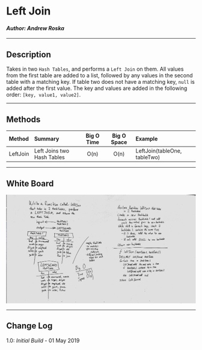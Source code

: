 # Left Join
#### *Author: Andrew Roska*

------------------------------

## Description
Takes in two `Hash Tables`, and performs a `Left Join` on them.  All values from the first table are added to a list, followed by any values in the second table with a matching key.  If table two does not have a matching key, `null` is added after the first value.  The key and values are added in the following order: `[key, value1, value2]`.

------------------------------

## Methods

| Method | Summary | Big O Time | Big O Space | Example | 
| :----------- | :----------- | :-------------: | :-------------: | :----------- |
| LeftJoin | Left Joins two Hash Tables | O(n) | O(n) | LeftJoin(tableOne, tableTwo) |

------------------------------

## White Board
![Left Join White Board](https://github.com/ARoska/data-structures-and-algorithms/blob/master/assets/LeftJoin/LeftJoin%20WB.jpg)

------------------------------

## Change Log
1.0: *Initial Build* - 01 May 2019
